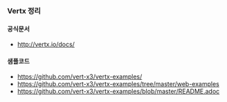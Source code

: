 
### Vertx 정리

#### 공식문서

- http://vertx.io/docs/

#### 샘플코드

- https://github.com/vert-x3/vertx-examples/
- https://github.com/vert-x3/vertx-examples/tree/master/web-examples
- https://github.com/vert-x3/vertx-examples/blob/master/README.adoc
